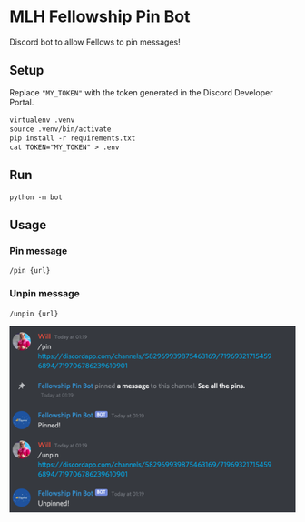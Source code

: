 # MLH Fellowship Pin Bot

Discord bot to allow Fellows to pin messages!

## Setup

Replace `"MY_TOKEN"` with the token generated in the Discord Developer Portal.

```
virtualenv .venv
source .venv/bin/activate
pip install -r requirements.txt
cat TOKEN="MY_TOKEN" > .env
```

## Run

```
python -m bot
```

## Usage

### Pin message

```
/pin {url}
```

### Unpin message

```
/unpin {url}
```

![Example](example.png)
